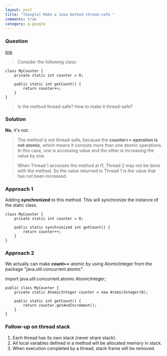 ```yaml
---
layout: post
title: "[Google] Make a Java method thread-safe "
comments: true
category: q-google
---
```


### Question

[link](http://www.programcreek.com/2014/02/how-to-make-a-method-thread-safe-in-java/)

> Consider the following class:

    class MyCounter {
        private static int counter = 0;

        public static int getCount() {
            return counter++;
        }
    }

> Is the method thread-safe? How to make it thread-safe?

### Solution

**No**, it's not.

> The method is not thread-safe, because the **counter++ operation is not atomic**, which means it consists more than one atomic operations. In this case, one is accessing value and the other is increasing the value by one.

> When Thread 1 accesses the method at t1, Thread 2 may not be done with the method. So the value returned to Thread 1 is the value that has not been increased.

### Approach 1

Adding **synchronized** to this method. This will synchronize the instance of the static class.

    class MyCounter {
        private static int counter = 0;

        public static synchronized int getCount() {
            return counter++;
        }
    }

### Approach 2

We actually can make **count++** atomic by using AtomicInteger from the package "java.util.concurrent.atomic".

import java.util.concurrent.atomic.AtomicInteger;

    public class MyCounter {
        private static AtomicInteger counter = new AtomicInteger(0);

        public static int getCount() {
            return counter.getAndIncrement();
        }
    }

### Follow-up on thread stack

1. Each thread has its own stack (never share stack).
1. All local variables defined in a method will be allocated memory in stack.
1. When execution completed by a thread, stack frame will be removed.

